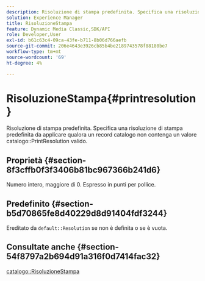 ```yaml
---
description: Risoluzione di stampa predefinita. Specifica una risoluzione di stampa predefinita da applicare qualora un record catalogo non contenga un valore PrintResolution valido per il catalogo.
solution: Experience Manager
title: RisoluzioneStampa
feature: Dynamic Media Classic,SDK/API
role: Developer,User
exl-id: b61c63c4-09ca-43fe-b711-8b06d766aefb
source-git-commit: 206e4643e3926cb85b4be2189743578f88180be7
workflow-type: tm+mt
source-wordcount: '69'
ht-degree: 4%

---
```


# RisoluzioneStampa{#printresolution}

Risoluzione di stampa predefinita. Specifica una risoluzione di stampa predefinita da applicare qualora un record catalogo non contenga un valore catalogo::PrintResolution valido.

## Proprietà {#section-8f3cffb0f3f3406b81bc967366b241d6}

Numero intero, maggiore di 0. Espresso in punti per pollice.

## Predefinito {#section-b5d70865fe8d40229d8d91404fdf3244}

Ereditato da `default::Resolution` se non è definita o se è vuota.

## Consultate anche {#section-54f8797a2b694d91a316f0d7414fac32}

[catalogo::RisoluzioneStampa](../../../../../is-api/image-catalog/image-serving-api-ref/c-image-catalog-reference/c-image-svg-data-reference/c-image-data-reference/r-printresolution-cat.md#reference-4ebb2e136995470b84b7c5e10cb8e5f5)
